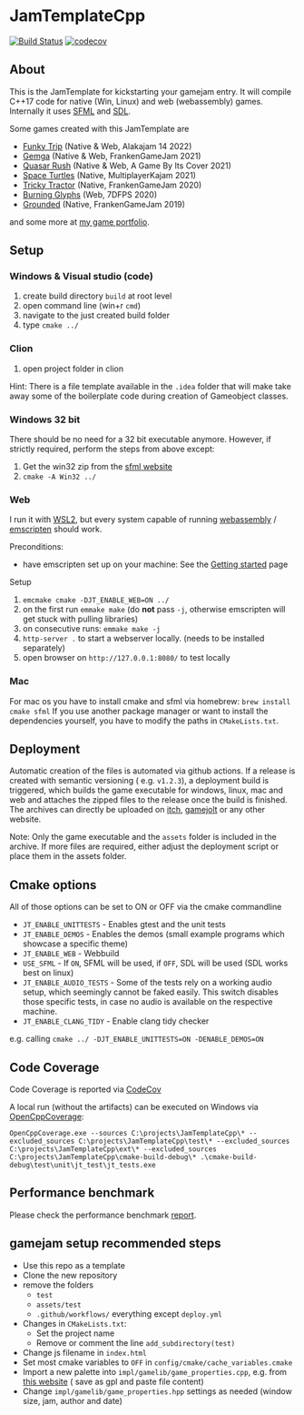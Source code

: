 # JamTemplateCpp

[![Build Status](https://github.com/Laguna1989/JamTemplateCpp/actions/workflows/test_verification.yml/badge.svg)](https://github.com/Laguna1989/JamTemplateCpp/actions/workflows/unittests.yml)
[![codecov](https://codecov.io/github/Laguna1989/JamTemplateCpp/branch/master/graph/badge.svg?token=9XBS3E6UWC)](https://codecov.io/github/Laguna1989/JamTemplateCpp)

## About

This is the JamTemplate for kickstarting your gamejam entry. It will compile C++17 code for native (Win, Linux) and
web (webassembly) games. Internally it uses [SFML](https://www.sfml-dev.org/) and [SDL](https://www.libsdl.org/).

Some games created with this JamTemplate are

* [Funky Trip](https://runvs.io/Games/funkytrip) (Native & Web, Alakajam 14 2022)
* [Gemga](https://runvs.io/Games/gemga) (Native & Web, FrankenGameJam 2021)
* [Quasar Rush](https://runvs.io/Games/quasarrush) (Native & Web, A Game By Its Cover 2021)
* [Space Turtles](https://runvs.io/Games/spaceturtles) (Native, MultiplayerKajam 2021)
* [Tricky Tractor](https://runvs.io/Games/trickytractor) (Native, FrankenGameJam 2020)
* [Burning Glyphs](https://runvs.io/Games/burningglyphs) (Web, 7DFPS 2020)
* [Grounded](https://runvs.io/Games/grounded) (Native, FrankenGameJam 2019)

and some more at [my game portfolio](https://runvs.io/Games).

## Setup

### Windows & Visual studio (code)

1. create build directory `build` at root level
2. open command line (win+r `cmd`)
3. navigate to the just created build folder
4. type `cmake ../`

### Clion

1. open project folder in clion

Hint: There is a file template available in the `.idea` folder that will make take away some of the boilerplate code
during creation of Gameobject classes.

### Windows 32 bit

There should be no need for a 32 bit executable anymore. However, if strictly required, perform the steps from above
except:

1. Get the win32 zip from the [sfml website](https://www.sfml-dev.org/)
2. `cmake -A Win32 ../`

### Web

I run it with [WSL2](https://docs.microsoft.com/de-de/windows/wsl/compare-versions), but every system capable of
running [webassembly](https://webassembly.org/) / [emscripten](https://emscripten.org/) should work.

Preconditions:

* have emscripten set up on your machine: See
  the [Getting started](https://emscripten.org/docs/getting_started/index.html) page

Setup

1. `emcmake cmake -DJT_ENABLE_WEB=ON ../`
2. on the first run `emmake make` (do **not** pass `-j`, otherwise emscripten will get stuck with pulling libraries)
3. on consecutive runs: `emmake make -j`
3. `http-server .` to start a webserver locally. (needs to be installed separately)
4. open browser on `http://127.0.0.1:8080/` to test locally

### Mac

For mac os you have to install cmake and sfml via homebrew: `brew install cmake sfml`
If you use another package manager or want to install the dependencies yourself, you have to modify the paths
in `CMakeLists.txt`.

## Deployment

Automatic creation of the files is automated via github actions. If a release is created with semantic versioning (
e.g. `v1.2.3`), a deployment build is triggered, which builds the game executable for windows, linux, mac and web and
attaches the zipped files to the release once the build is finished. The archives can directly be uploaded
on [itch](itch.io), [gamejolt](https://gamejolt.com/) or any other website.

Note: Only the game executable and the `assets` folder is included in the archive. If more files are required, either
adjust the deployment script or place them in the assets folder.

## Cmake options

All of those options can be set to ON or OFF via the cmake commandline

* `JT_ENABLE_UNITTESTS` - Enables gtest and the unit tests
* `JT_ENABLE_DEMOS` - Enables the demos (small example programs which showcase a specific theme)
* `JT_ENABLE_WEB` - Webbuild
* `USE_SFML` - If `ON`, SFML will be used, if `OFF`, SDL will be used (SDL works best on linux)
* `JT_ENABLE_AUDIO_TESTS` - Some of the tests rely on a working audio setup, which seemingly cannot be faked easily.
  This switch disables those specific tests, in case no audio is available on the respective machine.
* `JT_ENABLE_CLANG_TIDY` - Enable clang tidy checker

e.g. calling `cmake ../ -DJT_ENABLE_UNITTESTS=ON -DENABLE_DEMOS=ON`

## Code Coverage

Code Coverage is reported via [CodeCov](https://app.codecov.io/gh/Laguna1989/JamTemplateCpp/)

A local run (without the artifacts) can be executed on Windows
via [OpenCppCoverage](https://github.com/OpenCppCoverage/OpenCppCoverage):

```
OpenCppCoverage.exe --sources C:\projects\JamTemplateCpp\* --excluded_sources C:\projects\JamTemplateCpp\test\* --excluded_sources C:\projects\JamTemplateCpp\ext\* --excluded_sources C:\projects\JamTemplateCpp\cmake-build-debug\* .\cmake-build-debug\test\unit\jt_test\jt_tests.exe
```

## Performance benchmark

Please check the performance benchmark [report](https://laguna1989.github.io/JamTemplateCpp/dev/bench/index.html).

## gamejam setup recommended steps

* Use this repo as a template
* Clone the new repository
* remove the folders
    * `test`
    * `assets/test`
    * `.github/workflows/` everything except `deploy.yml`
* Changes in `CMakeLists.txt`:
    * Set the project name
    * Remove or comment the line `add_subdirectory(test)`
* Change js filename in `index.html`
* Set most cmake variables to `OFF` in `config/cmake/cache_variables.cmake`
* Import a new palette into `impl/gamelib/game_properties.cpp`, e.g. from [this website](https://lospec.com/palette-list) (
  save as gpl and paste file content)
* Change `impl/gamelib/game_properties.hpp` settings as needed (window size, jam, author and date)
